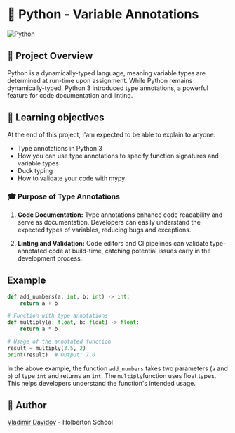 # :snake: Python - Variable Annotations

[![Python](https://img.shields.io/badge/Python-3.9-blue?style=for-the-badge&logo=python&logoColor=white)](https://www.python.org/)


## 🧐 Project Overview

Python is a dynamically-typed language, meaning variable types are determined at run-time upon assignment. While Python remains dynamically-typed, Python 3 introduced type annotations, a powerful feature for code documentation and linting.

## 📖 Learning objectives
At the end of this project, I'am expected to be able to explain to anyone:

- Type annotations in Python 3
- How you can use type annotations to specify function signatures and variable types
- Duck typing
- How to validate your code with mypy

### 🎓 Purpose of Type Annotations

1. **Code Documentation:** Type annotations enhance code readability and serve as documentation. Developers can easily understand the expected types of variables, reducing bugs and exceptions.

2. **Linting and Validation:** Code editors and CI pipelines can validate type-annotated code at build-time, catching potential issues early in the development process.

## Example

```python
def add_numbers(a: int, b: int) -> int:
    return a + b
```

```python
# Function with type annotations
def multiply(a: float, b: float) -> float:
    return a * b

# Usage of the annotated function
result = multiply(3.5, 2)
print(result)  # Output: 7.0
```

In the above example, the function `add_numbers` takes two parameters (`a` and `b`) of type `int` and returns an `int`. The `multiply`function uses float types. This helps developers understand the function's intended usage.

##  🙇 Author

[Vladimir Davidov](https://github.com/v-dav) - Holberton School

